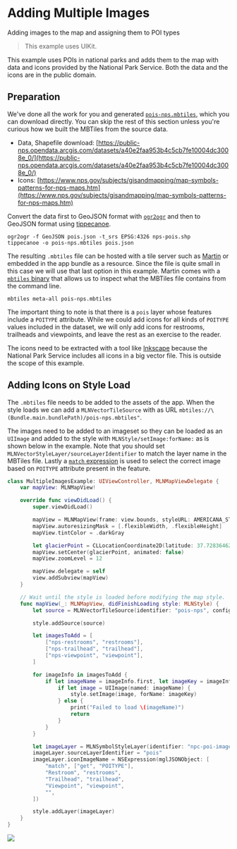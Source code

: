 # Adding Multiple Images

Adding images to the map and assigning them to POI types

> This example uses UIKit.

This example uses POIs in national parks and adds them to the map with data and icons provided by the National Park Service. Both the data and the icons are in the public domain.

## Preparation

We've done all the work for you and generated [`pois-nps.mbtiles`](https://maplibre-native.s3.eu-central-1.amazonaws.com/ios-swift-example-app-resources/pois-nps.mbtiles), which you can download directly.
You can skip the rest of this section unless you're curious how we built the MBTiles from the source data.

- Data, Shapefile download: [https://public-nps.opendata.arcgis.com/datasets/a40e2faa953b4c5cb7fe10004dc3008e_0/](https://public-nps.opendata.arcgis.com/datasets/a40e2faa953b4c5cb7fe10004dc3008e_0/)
- Icons: [https://www.nps.gov/subjects/gisandmapping/map-symbols-patterns-for-nps-maps.htm](https://www.nps.gov/subjects/gisandmapping/map-symbols-patterns-for-nps-maps.htm)

Convert the data first to GeoJSON format with [`ogr2ogr`](https://gdal.org/programs/ogr2ogr.html) and then to GeoJSON format using [tippecanoe](https://github.com/felt/tippecanoe).

```
ogr2ogr -f GeoJSON pois.json -t_srs EPSG:4326 nps-pois.shp
tippecanoe -o pois-nps.mbtiles pois.json
```

The resulting `.mbtiles` file can be hosted with a tile server such as [Martin](https://martin.maplibre.org/) or embedded in the app bundle as a resource. Since the file is quite small in this case we will use that last option in this example. Martin comes with a [`mbtiles` binary](https://maplibre.org/martin/mbtiles-meta.html) that allows us to inspect what the MBTiles file contains from the command line.

```
mbtiles meta-all pois-nps.mbtiles
```

The important thing to note is that there is a `pois` layer whose features include a `POITYPE` attribute. While we could add icons for all kinds of `POITYPE` values included in the dataset, we will only add icons for restrooms, trailheads and viewpoints, and leave the rest as an exercise to the reader.

The icons need to be extracted with a tool like [Inkscape](https://inkscape.org/) because the National Park Service includes all icons in a big vector file. This is outside the scope of this example.

## Adding Icons on Style Load

The `.mbtiles` file needs to be added to the assets of the app. When the style loads we can add a ``MLNVectorTileSource`` with as URL `mbtiles://\(Bundle.main.bundlePath)/pois-nps.mbtiles"`.

The images need to be added to an imageset so they can be loaded as an `UIImage` and added to the style with ``MLNStyle/setImage:forName:`` as is shown below in the example. Note that you should set ``MLNVectorStyleLayer/sourceLayerIdentifier`` to match the layer name in the MBTiles file. Lastly a [`match` expression](https://maplibre.org/maplibre-style-spec/expressions/#match) is used to select the correct image based on `POITYPE` attribute present in the feature. 

<!-- include-example(MultipleImagesExample) -->

```swift
class MultipleImagesExample: UIViewController, MLNMapViewDelegate {
    var mapView: MLNMapView!

    override func viewDidLoad() {
        super.viewDidLoad()

        mapView = MLNMapView(frame: view.bounds, styleURL: AMERICANA_STYLE)
        mapView.autoresizingMask = [.flexibleWidth, .flexibleHeight]
        mapView.tintColor = .darkGray

        let glacierPoint = CLLocationCoordinate2D(latitude: 37.72836462778902, longitude: -119.57352616838511)
        mapView.setCenter(glacierPoint, animated: false)
        mapView.zoomLevel = 12

        mapView.delegate = self
        view.addSubview(mapView)
    }

    // Wait until the style is loaded before modifying the map style.
    func mapView(_: MLNMapView, didFinishLoading style: MLNStyle) {
        let source = MLNVectorTileSource(identifier: "pois-nps", configurationURL: URL(string: "mbtiles://\(Bundle.main.bundlePath)/pois-nps.mbtiles")!)

        style.addSource(source)

        let imagesToAdd = [
            ["nps-restrooms", "restrooms"],
            ["nps-trailhead", "trailhead"],
            ["nps-viewpoint", "viewpoint"],
        ]

        for imageInfo in imagesToAdd {
            if let imageName = imageInfo.first, let imageKey = imageInfo.last {
                if let image = UIImage(named: imageName) {
                    style.setImage(image, forName: imageKey)
                } else {
                    print("Failed to load \(imageName)")
                    return
                }
            }
        }

        let imageLayer = MLNSymbolStyleLayer(identifier: "npc-poi-images", source: source)
        imageLayer.sourceLayerIdentifier = "pois"
        imageLayer.iconImageName = NSExpression(mglJSONObject: [
            "match", ["get", "POITYPE"],
            "Restroom", "restrooms",
            "Trailhead", "trailhead",
            "Viewpoint", "viewpoint",
            "",
        ])

        style.addLayer(imageLayer)
    }
}
```

![](MultipleImagesExample.png)
